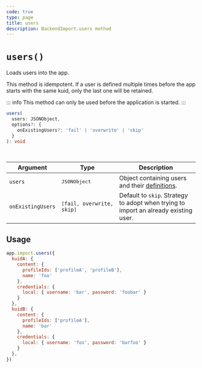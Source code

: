 ```yaml
---
code: true
type: page
title: users
description: BackendImport.users method
---
```


# `users()`

<SinceBadge version="auto-version" />
<CustomBadge type="error" text="Experimental: non-backward compatible changes or removal may occur in any future release."/>

Loads users into the app.

This method is idempotent. If a user is defined multiple times before the app starts with the same kuid, only the last one will be retained.

::: info
This method can only be used before the application is started.
:::

```ts
users(
  users: JSONObject,
  options?: {
    onExistingUsers?: 'fail' | 'overwrite' | 'skip'
  }
): void
```

<br/>

| Argument          | Type                                     | Description                   |
|-------------------|------------------------------------------|-------------------------------|
| `users`           | <pre>JSONObject</pre>                    | Object containing users and their [definitions](/core/2/guides/main-concepts/permissions#users). |
| `onExistingUsers` | <pre>[`fail`, `overwrite`, `skip`]</pre> | Default to `skip`. Strategy to adopt when trying to import an already existing user.

## Usage

```js
app.import.users({
  kuidA: {
    content: {
      profileIds: ['profileA', 'profileB'],
      name: 'foo'
    },
    credentials: {
      local: { username: 'bar', password: 'foobar' }
    }
  },
  kuidB: {
    content: {
      profileIds: ['profileA'],
      name: 'bar'
    },
    credentials: {
      local: { username: 'foo', password: 'barfoo' }
    }
  },
})
```

